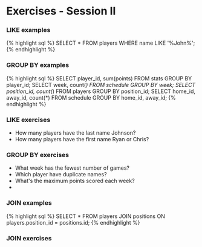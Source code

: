Exercises - Session II
======================

### LIKE examples
{% highlight sql %}
SELECT * FROM players WHERE name LIKE '%John%';
{% endhighlight %}

### GROUP BY examples

{% highlight sql %}
SELECT player_id, sum(points) FROM stats GROUP BY player_id;
SELECT week, count(*) FROM schedule GROUP BY week;
SELECT position_id, count(*) FROM players GROUP BY position_id;
SELECT home_id, away_id, count(*) FROM schedule GROUP BY home_id, away_id;
{% endhighlight %}

### LIKE exercises

- How many players have the last name Johnson?
- How many players have the first name Ryan or Chris?

### GROUP BY exercises

- What week has the fewest number of games?
- Which player have duplicate names?
- What's the maximum points scored each week?
-

### JOIN examples
{% highlight sql %}
SELECT * FROM players JOIN positions ON players.position_id = positions.id;
{% endhighlight %}

### JOIN exercises